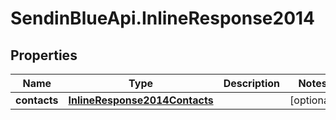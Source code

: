 # SendinBlueApi.InlineResponse2014

## Properties
Name | Type | Description | Notes
------------ | ------------- | ------------- | -------------
**contacts** | [**InlineResponse2014Contacts**](InlineResponse2014Contacts.md) |  | [optional] 


